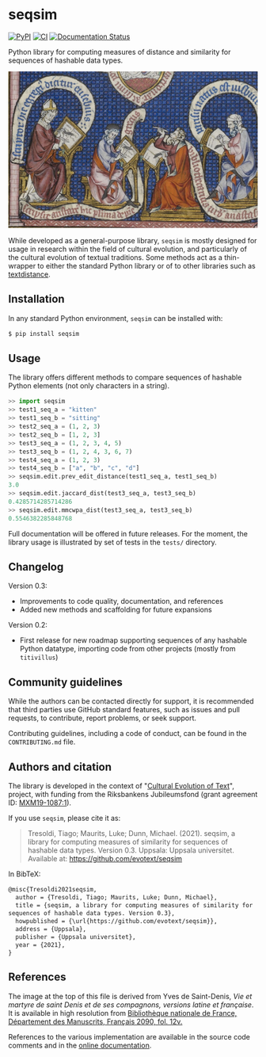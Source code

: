 # seqsim

[![PyPI](https://img.shields.io/pypi/v/seqsim.svg)](https://pypi.org/project/seqsim)
[![CI](https://github.com/evotext/seqsim/actions/workflows/main.yml/badge.svg)](https://github.com/evotext/seqsim/actions/workflows/main.yml)
[![Documentation Status](https://readthedocs.org/projects/seqsim/badge/?version=latest)](https://seqsim.readthedocs.io/en/latest/?badge=latest)

Python library for computing measures of distance and similarity for sequences of hashable data types.

![scriptorium](https://raw.githubusercontent.com/evotext/seqsim/main/docs/scriptorium_small.jpg)

While developed as a general-purpose library, `seqsim` is mostly designed for usage
in research within the field of cultural evolution, and particularly of the
cultural evolution of textual traditions. Some methods act as a thin-wrapper
to either the standard Python library or of to other libraries such as
[textdistance](https://github.com/life4/textdistance). 

## Installation

In any standard Python environment, `seqsim` can be installed with:

```bash
$ pip install seqsim
```

## Usage

The library offers different methods to compare sequences of hashable Python elements
(not only characters in a string).

```python
>> import seqsim
>> test1_seq_a = "kitten"
>> test1_seq_b = "sitting"
>> test2_seq_a = (1, 2, 3)
>> test2_seq_b = [1, 2, 3]
>> test3_seq_a = (1, 2, 3, 4, 5)
>> test3_seq_b = (1, 2, 4, 3, 6, 7)
>> test4_seq_a = (1, 2, 3)
>> test4_seq_b = ["a", "b", "c", "d"]
>> seqsim.edit.prev_edit_distance(test1_seq_a, test1_seq_b)
3.0
>> seqsim.edit.jaccard_dist(test3_seq_a, test3_seq_b)
0.4285714285714286
>> seqsim.edit.mmcwpa_dist(test3_seq_a, test3_seq_b)
0.5546382285848768
```

Full documentation will be offered in future releases. For the moment, the library
usage is illustrated by set of tests in the `tests/` directory.


## Changelog

Version 0.3:

  - Improvements to code quality, documentation, and references
  - Added new methods and scaffolding for future expansions

Version 0.2:

  - First release for new roadmap supporting sequences of any hashable Python
    datatype, importing code from other projects (mostly from `titivillus`)
    
## Community guidelines

While the authors can be contacted directly for support, it is recommended that third 
parties use GitHub standard features, such as issues and pull requests, to contribute, 
report problems, or seek support.

Contributing guidelines, including a code of conduct, can be found in the
`CONTRIBUTING.md` file.

## Authors and citation

The library is developed in the context of "[Cultural Evolution of Text](https://www.evotext.se)",
project, with funding from the Riksbankens Jubileumsfond (grant agreement ID:
[MXM19-1087:1](https://www.rj.se/en/anslag/2019/cultural-evolution-of-texts/)).

If you use `seqsim`, please cite it as:

> Tresoldi, Tiago; Maurits, Luke; Dunn, Michael. (2021). seqsim, a library for computing
> measures of similarity for sequences of hashable data types. Version 0.3.
> Uppsala: Uppsala universitet. Available at: https://github.com/evotext/seqsim

In BibTeX:

```
@misc{Tresoldi2021seqsim,
  author = {Tresoldi, Tiago; Maurits, Luke; Dunn, Michael},
  title = {seqsim, a library for computing measures of similarity for sequences of hashable data types. Version 0.3},
  howpublished = {\url{https://github.com/evotext/seqsim}},
  address = {Uppsala},
  publisher = {Uppsala universitet},
  year = {2021},
}
```

## References

The image at the top of this file is derived from Yves de Saint-Denis, *Vie et martyre de saint
Denis et de ses compagnons, versions latine et française*. It is available in high
resolution from [Bibliothèque nationale de France, Département des Manuscrits, Français 2090,
fol. 12v.](http://gallica.bnf.fr/ark:/12148/btv1b8447296x/f30.item)

References to the various implementation are available in the source code comments and in
the [online documentation](https://seqsim.readthedocs.io/en/latest/?badge=latest).